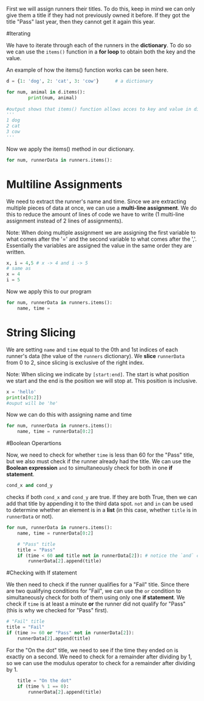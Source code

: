 <!--title={assignTitles()}-->
<!--badges={Python:30}-->
<!--concepts={For Loops.md,Variables.md,Boolean Operations.md,If Statements.md}-->

First we will assign runners their titles. To do this, keep in mind we can only give them a title if they had not previously owned it before. If they got the title "Pass" last year, then they cannot get it again this year.

#Iterating

We have to iterate through each of the runners in the **dictionary**. To do so we can use the `items()` function in a **for loop** to obtain both the key and the value.

An example of how the items() function works can be seen here.

```python
d = {1: 'dog', 2: 'cat', 3: 'cow'} 		# a dictionary

for num, animal in d.items():
		print(num, animal)
    
#output shows that items() function allows acces to key and value in dictionary and iterates through them all.
'''
1 dog
2 cat
3 cow
'''
```



Now we apply the items() method in our dictionary.

```python
for num, runnerData in runners.items():
```

# Multiline Assignments

We need to extract the runner's name and time. Since we are extracting multiple pieces of data at once, we can use a **multi-line assignment**. We do this to reduce the amount of lines of code we have to write (1 multi-line assignment instead of 2 lines of assignments).

Note: When doing multiple assignment we are assigning the first variable to what comes after the '=' and the second variable to what comes after the ','. Essentially the variables are assigned the value in the same order they are written.

```python
x, i = 4,5 # x -> 4 and i -> 5
# same as 
x = 4
i = 5
```

Now we apply this to our program

```python
for num, runnerData in runners.items():
    name, time =
```

# String Slicing

We are setting `name` and `time` equal to the 0th and 1st indices of each runner's data (the value of the `runners` dictionary). We **slice** `runnerData` from 0 to 2, since slicing is exclusive of the right index.

Note: When slicing we indicate by `[start:end]`. The start is what position we start and the end is the position we will stop at. This position is inclusive.

```python
x = 'hello'
print(x[0:2])
#ouput will be 'he'
```

Now we can do this with assigning name and time

```python
for num, runnerData in runners.items():
    name, time = runnerData[0:2]
```

#Boolean Operartions

Now, we need to check for whether `time` is less than 60 for the "Pass" title, but we also must check if the runner already had the title. We can use the **Boolean expression** `and` to simultaneously check for both in one **if statement**.  

```python
cond_x and cond_y
```

checks if both `cond_x` and `cond_y` are true. If they are both True, then we can add that title by appending it to the third data spot. `not` and `in` can be used to determine whether an element is in a **list** (in this case, whether `title` is in `runnerData` or not).

```python
for num, runnerData in runners.items():
    name, time = runnerData[0:2]

    # "Pass" title
    title = "Pass"
    if (time < 60 and title not in runnerData[2]): # notice the `and` condition here
        runnerData[2].append(title)
```

#Checking with If statement

We then need to check if the runner qualifies for a "Fail" title. Since there are two qualifying conditions for "Fail", we can use the `or` condition to simultaneously check for both of them using only one **if statement**. We check if `time` is at least a minute **or** the runner did not qualify for "Pass" (this is why we checked for "Pass" first).

```python
# "Fail" title
title = "Fail"
if (time >= 60 or "Pass" not in runnerData[2]):
    runnerData[2].append(title)
```

For the "On the dot" title, we need to see if the time they ended on is exactly on a second. We need to check for a remainder after dividing by 1, so we can use the modulus operator to check for a remainder after dividing by 1.

```python
    title = "On the dot"
    if (time % 1 == 0):
        runnerData[2].append(title)
```
